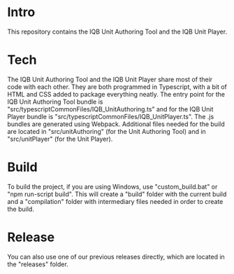 # Intro

This repository contains the IQB Unit Authoring Tool and the IQB Unit Player.

# Tech

The IQB Unit Authoring Tool and the IQB Unit Player share most of their code with each other. They are both programmed in Typescript, with a bit of HTML and CSS added to package everything neatly. The entry point for the IQB Unit Authoring Tool bundle is "src/typescriptCommonFiles/IQB_UnitAuthoring.ts" and for the IQB Unit Player bundle is "src/typescriptCommonFiles/IQB_UnitPlayer.ts". The .js bundles are generated using Webpack. Additional files needed for the build are located in "src/unitAuthoring" (for the Unit Authoring Tool) and in "src/unitPlayer" (for the Unit Player).

# Build

To build the project, if you are using Windows, use "custom_build.bat" or "npm run-script build". This will create a "build" folder with the current build and a "compilation" folder with intermediary files needed in order to create the build.

# Release

You can also use one of our previous releases directly, which are located in the "releases" folder.